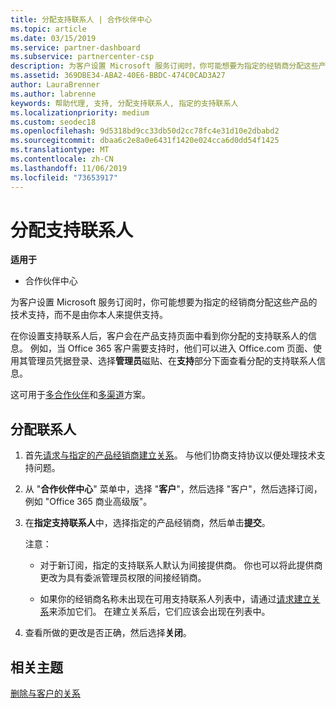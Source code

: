 ```yaml
---
title: 分配支持联系人 | 合作伙伴中心
ms.topic: article
ms.date: 03/15/2019
ms.service: partner-dashboard
ms.subservice: partnercenter-csp
description: 为客户设置 Microsoft 服务订阅时，你可能想要为指定的经销商分配这些产品的技术支持，而不是由你本人来提供支持。
ms.assetid: 369DBE34-ABA2-40E6-BBDC-474C0CAD3A27
author: LauraBrenner
ms.author: labrenne
keywords: 帮助代理, 支持, 分配支持联系人, 指定的支持联系人
ms.localizationpriority: medium
ms.custom: seodec18
ms.openlocfilehash: 9d5318bd9cc33db50d2cc78fc4e31d10e2dbabd2
ms.sourcegitcommit: dbaa6c2e8a0e6431f1420e024cca6d0dd54f1425
ms.translationtype: MT
ms.contentlocale: zh-CN
ms.lasthandoff: 11/06/2019
ms.locfileid: "73653917"
---
```

# <a name="assign-support-contacts"></a>分配支持联系人

**适用于**

-  合作伙伴中心

为客户设置 Microsoft 服务订阅时，你可能想要为指定的经销商分配这些产品的技术支持，而不是由你本人来提供支持。

在你设置支持联系人后，客户会在产品支持页面中看到你分配的支持联系人的信息。 例如，当 Office 365 客户需要支持时，他们可以进入 Office.com 页面、使用其管理员凭据登录、选择**管理员**磁贴、在**支持**部分下面查看分配的支持联系人信息。

这可用于[多合作伙伴](multipartner.md)和[多渠道](multichannel.md)方案。 

<a href="" id="assigncontacts"></a>
## <a name="assign-contacts"></a>分配联系人

1.  首先[请求与指定的产品经销商建立关系](request-a-relationship-with-a-customer.md)。 与他们协商支持协议以便处理技术支持问题。

2.  从 "**合作伙伴中心**" 菜单中，选择 "**客户**"，然后选择 "客户"，然后选择订阅，例如 "Office 365 商业高级版"。

3.  在**指定支持联系人**中，选择指定的产品经销商，然后单击**提交**。 

    注意： 
    
    *  对于新订阅，指定的支持联系人默认为间接提供商。 你也可以将此提供商更改为具有委派管理员权限的间接经销商。
    
    *  如果你的经销商名称未出现在可用支持联系人列表中，请通过[请求建立关系](request-a-relationship-with-a-customer.md)来添加它们。 在建立关系后，它们应该会出现在列表中。  

4.  查看所做的更改是否正确，然后选择**关闭**。

## <a name="related-topics"></a>相关主题

[删除与客户的关系](remove-a-relationship.md)
